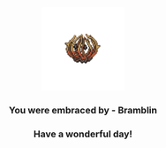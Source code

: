 <p align="center">
    <img src="https://raw.githubusercontent.com/PokeAPI/sprites/master/sprites/pokemon/946.png" width="150" height="150">
</p>
<h3 align="center">You were embraced by - <b>Bramblin</b></h3>
<h3 align="center">Have a wonderful day!</h3>
